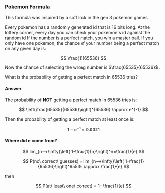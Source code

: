 ### Pokemon Formula

This formula was inspired by a soft lock in the gen 3 pokemon games.

Every pokemon has a randomly generated id that is 16 bits long.
At the lottery corner, every day you can check your pokemon's id against the random id
If the number is a perfect match, you win a master ball.
If you only have one pokemon, the chance of your number being a perfect match on any given day is:

$$
\frac{1}{65536}
$$

Now the chance of selecting the wrong number is $\frac{65535}{65536}$ .

What is the probability of getting a perfect match in 65536 tries?

#### Answer

The probability of **NOT** getting a perfect match in 65536 tries is:

$$
\left(\frac{65535}{65536}\right)^{65536} \approx e^{-1}
$$

Then the probability of getting a perfect match at least once is:

$$
1-e^{-1}=0.6321
$$

#### Where did e come from?

$$
lim_{n-->\infty}\left( 1-\frac{1}{n}\right)^n=\frac{1}{e}
$$

$$
P(no\ correct\ guesses) = lim_{n-->\infty}\left( 1-\frac{1}{65536}\right)^65536 \approx \frac{1}{e}
$$

then

$$
P(at\ least\ one\ correct) = 1- \frac{1}{e}
$$
